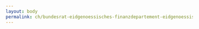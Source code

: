 ```yaml
---
layout: body
permalink: ch/bundesrat-eidgenoessisches-finanzdepartement-eidgenoessisches-personalamt-direktion-grundlagen-und-systeme-rechtsdienst/
---
```


